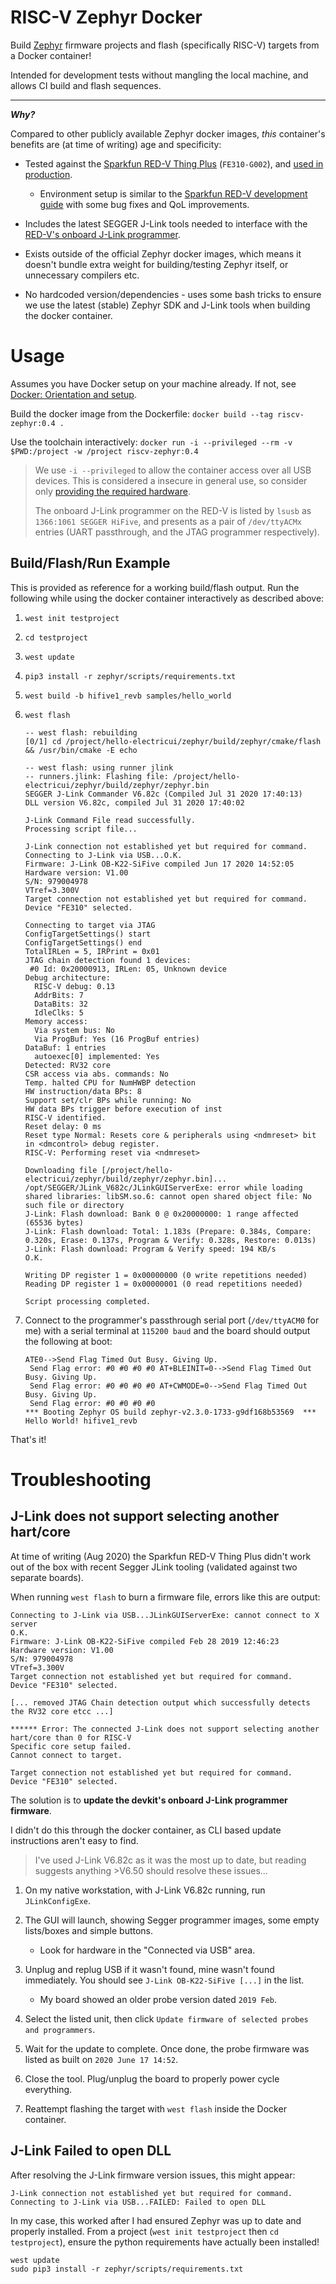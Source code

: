 # RISC-V Zephyr Docker

Build [Zephyr](https://www.zephyrproject.org/) firmware projects and flash (specifically RISC-V) targets from a Docker container! 

Intended for development tests without mangling the local machine, and allows CI build and flash sequences.

___

***Why?***

Compared to other publicly available Zephyr docker images, *this* container's benefits are (at time of writing) age and specificity:

- Tested against the [Sparkfun RED-V Thing Plus](https://www.sparkfun.com/products/15799) (`FE310-G002`), and [used in production](https://electricui.com/blog/hardware-testing).
  - Environment setup is similar to the [Sparkfun RED-V development guide](https://learn.sparkfun.com/tutorials/red-v-development-guide) with some bug fixes and QoL improvements.
- Includes the latest SEGGER J-Link tools needed to interface with the [RED-V's onboard J-Link programmer](https://wiki.segger.com/J-Link-OB-K22-SiFive).
- Exists outside of the official Zephyr docker images, which means it doesn't bundle extra weight for building/testing Zephyr itself, or unnecessary compilers etc.

- No hardcoded version/dependencies - uses some bash tricks to ensure we use the latest (stable) Zephyr SDK and J-Link tools when building the docker container.

# Usage

Assumes you have Docker setup on your machine already. If not, see [Docker: Orientation and setup](https://docs.docker.com/get-started/).

Build the docker image from the Dockerfile: `docker build --tag riscv-zephyr:0.4 .`

Use the toolchain interactively: `docker run -i --privileged --rm -v $PWD:/project -w /project riscv-zephyr:0.4`

> We use `-i --privileged` to allow the container access over all USB devices. This is considered a insecure in general use, so consider only [providing the required hardware](https://stackoverflow.com/questions/24225647/docker-a-way-to-give-access-to-a-host-usb-or-serial-device).
>
> The onboard J-Link programmer on the RED-V is listed by `lsusb` as `1366:1061 SEGGER HiFive`, and presents as a pair of `/dev/ttyACMx` entries (UART passthrough, and the JTAG programmer respectively).

## Build/Flash/Run Example

This is provided as reference for a working build/flash output. Run the following while using the docker container interactively as described above:

1. `west init testproject`

2. `cd testproject`

3. `west update`

4. `pip3 install -r zephyr/scripts/requirements.txt`

5. `west build -b hifive1_revb samples/hello_world`

6. `west flash`

   ```
   -- west flash: rebuilding
   [0/1] cd /project/hello-electricui/zephyr/build/zephyr/cmake/flash && /usr/bin/cmake -E echo
   
   -- west flash: using runner jlink
   -- runners.jlink: Flashing file: /project/hello-electricui/zephyr/build/zephyr/zephyr.bin
   SEGGER J-Link Commander V6.82c (Compiled Jul 31 2020 17:40:13)
   DLL version V6.82c, compiled Jul 31 2020 17:40:02
   
   J-Link Command File read successfully.
   Processing script file...
   
   J-Link connection not established yet but required for command.
   Connecting to J-Link via USB...O.K.
   Firmware: J-Link OB-K22-SiFive compiled Jun 17 2020 14:52:05
   Hardware version: V1.00
   S/N: 979004978
   VTref=3.300V
   Target connection not established yet but required for command.
   Device "FE310" selected.
   
   Connecting to target via JTAG
   ConfigTargetSettings() start
   ConfigTargetSettings() end
   TotalIRLen = 5, IRPrint = 0x01
   JTAG chain detection found 1 devices:
    #0 Id: 0x20000913, IRLen: 05, Unknown device
   Debug architecture:
     RISC-V debug: 0.13
     AddrBits: 7
     DataBits: 32
     IdleClks: 5
   Memory access:
     Via system bus: No
     Via ProgBuf: Yes (16 ProgBuf entries)
   DataBuf: 1 entries
     autoexec[0] implemented: Yes
   Detected: RV32 core
   CSR access via abs. commands: No
   Temp. halted CPU for NumHWBP detection
   HW instruction/data BPs: 8
   Support set/clr BPs while running: No
   HW data BPs trigger before execution of inst
   RISC-V identified.
   Reset delay: 0 ms
   Reset type Normal: Resets core & peripherals using <ndmreset> bit in <dmcontrol> debug register.
   RISC-V: Performing reset via <ndmreset>
   
   Downloading file [/project/hello-electricui/zephyr/build/zephyr/zephyr.bin]...
   /opt/SEGGER/JLink_V682c/JLinkGUIServerExe: error while loading shared libraries: libSM.so.6: cannot open shared object file: No such file or directory
   J-Link: Flash download: Bank 0 @ 0x20000000: 1 range affected (65536 bytes)
   J-Link: Flash download: Total: 1.183s (Prepare: 0.384s, Compare: 0.320s, Erase: 0.137s, Program & Verify: 0.328s, Restore: 0.013s)
   J-Link: Flash download: Program & Verify speed: 194 KB/s
   O.K.
   
   Writing DP register 1 = 0x00000000 (0 write repetitions needed)
   Reading DP register 1 = 0x00000001 (0 read repetitions needed)
   
   Script processing completed.
   ```

7. Connect to the programmer's passthrough serial port (`/dev/ttyACM0` for me) with a serial terminal at `115200 baud` and the board should output the following at boot:

   ```
   ATE0-->Send Flag Timed Out Busy. Giving Up.
    Send Flag error: #0 #0 #0 #0 AT+BLEINIT=0-->Send Flag Timed Out Busy. Giving Up.
    Send Flag error: #0 #0 #0 #0 AT+CWMODE=0-->Send Flag Timed Out Busy. Giving Up.
    Send Flag error: #0 #0 #0 #0 
   *** Booting Zephyr OS build zephyr-v2.3.0-1733-g9df168b53569  ***
   Hello World! hifive1_revb
   ```

That's it!

# Troubleshooting

## J-Link does not support selecting another hart/core

At time of writing (Aug 2020) the Sparkfun RED-V Thing Plus didn't work out of the box with recent Segger JLink tooling (validated against two separate boards).

When running `west flash` to burn a firmware file, errors like this are output:

```
Connecting to J-Link via USB...JLinkGUIServerExe: cannot connect to X server 
O.K.
Firmware: J-Link OB-K22-SiFive compiled Feb 28 2019 12:46:23
Hardware version: V1.00
S/N: 979004978
VTref=3.300V
Target connection not established yet but required for command.
Device "FE310" selected.

[... removed JTAG Chain detection output which successfully detects the RV32 core etcc ...]

****** Error: The connected J-Link does not support selecting another hart/core than 0 for RISC-V
Specific core setup failed.
Cannot connect to target.

Target connection not established yet but required for command.
Device "FE310" selected.

```

The solution is to **update the devkit's onboard J-Link programmer firmware**.

I didn't do this through the docker container, as CLI based update instructions aren't easy to find.

> I've used J-Link V6.82c as it was the most up to date, but reading suggests anything >V6.50 should resolve these issues...

1. On my native workstation, with J-Link V6.82c running, run `JLinkConfigExe`.
2. The GUI will launch, showing Segger programmer images, some empty lists/boxes and simple buttons. 
   - Look for hardware in the "Connected via USB" area.
3. Unplug and replug USB if it wasn't found, mine wasn't found immediately. You should see `J-Link OB-K22-SiFive [...]` in the list.
   - My board showed an older probe version dated `2019 Feb`.

4. Select the listed unit, then click `Update firmware of selected probes and programmers`.
5. Wait for the update to complete. Once done, the probe firmware was listed as built on `2020 June 17 14:52`.
6. Close the tool. Plug/unplug the board to properly power cycle everything.
7. Reattempt flashing the target with `west flash` inside the Docker container.

## J-Link Failed to open DLL

After resolving the J-Link firmware version issues, this might appear:

```
J-Link connection not established yet but required for command.
Connecting to J-Link via USB...FAILED: Failed to open DLL
```

In my case, this worked after I had ensured Zephyr was up to date and properly installed. From a project (`west init testproject` then `cd testproject`), ensure the python requirements have actually been installed!

```
west update
sudo pip3 install -r zephyr/scripts/requirements.txt
```

